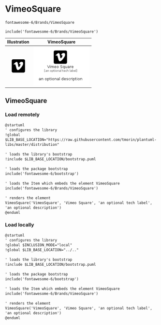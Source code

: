 # VimeoSquare


```text
fontawesome-6/Brands/VimeoSquare
```

```text
include('fontawesome-6/Brands/VimeoSquare')
```



| Illustration | VimeoSquare |
| :---: | :---: |
| ![illustration for Illustration](../../fontawesome-6/Brands/VimeoSquare.png) | ![illustration for VimeoSquare](../../fontawesome-6/Brands/VimeoSquare.Local.png) |




## VimeoSquare

### Load remotely
```plantuml
@startuml
' configures the library
!global $LIB_BASE_LOCATION="https://raw.githubusercontent.com/tmorin/plantuml-libs/master/distribution"

' loads the library's bootstrap
!include $LIB_BASE_LOCATION/bootstrap.puml

' loads the package bootstrap
include('fontawesome-6/bootstrap')

' loads the Item which embeds the element VimeoSquare
include('fontawesome-6/Brands/VimeoSquare')

' renders the element
VimeoSquare('VimeoSquare', 'Vimeo Square', 'an optional tech label', 'an optional description')
@enduml
```

### Load locally
```plantuml
@startuml
' configures the library
!global $INCLUSION_MODE="local"
!global $LIB_BASE_LOCATION="../.."

' loads the library's bootstrap
!include $LIB_BASE_LOCATION/bootstrap.puml

' loads the package bootstrap
include('fontawesome-6/bootstrap')

' loads the Item which embeds the element VimeoSquare
include('fontawesome-6/Brands/VimeoSquare')

' renders the element
VimeoSquare('VimeoSquare', 'Vimeo Square', 'an optional tech label', 'an optional description')
@enduml
```

